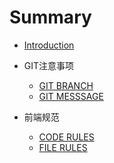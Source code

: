 # Summary

* [Introduction](README.md)

* GIT注意事项
    * [GIT BRANCH](git/branch.md)
    * [GIT MESSSAGE](git/msg.md)

* 前端规范
    * [CODE RULES](code/style.md)
    * [FILE RULES](git/file.md)